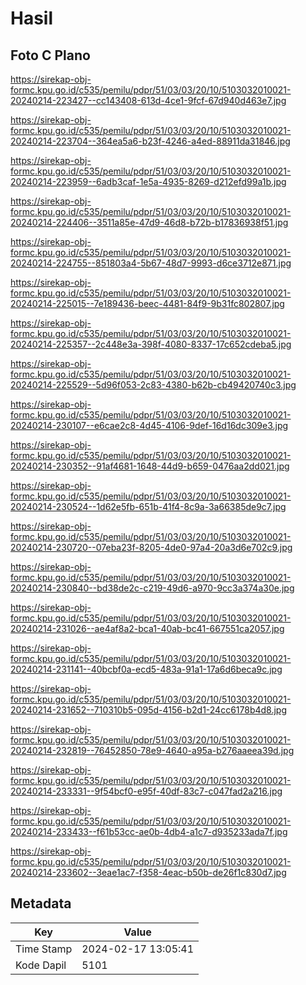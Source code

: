 # Hasil

## Foto C Plano

https://sirekap-obj-formc.kpu.go.id/c535/pemilu/pdpr/51/03/03/20/10/5103032010021-20240214-223427--cc143408-613d-4ce1-9fcf-67d940d463e7.jpg

https://sirekap-obj-formc.kpu.go.id/c535/pemilu/pdpr/51/03/03/20/10/5103032010021-20240214-223704--364ea5a6-b23f-4246-a4ed-88911da31846.jpg

https://sirekap-obj-formc.kpu.go.id/c535/pemilu/pdpr/51/03/03/20/10/5103032010021-20240214-223959--6adb3caf-1e5a-4935-8269-d212efd99a1b.jpg

https://sirekap-obj-formc.kpu.go.id/c535/pemilu/pdpr/51/03/03/20/10/5103032010021-20240214-224406--3511a85e-47d9-46d8-b72b-b17836938f51.jpg

https://sirekap-obj-formc.kpu.go.id/c535/pemilu/pdpr/51/03/03/20/10/5103032010021-20240214-224755--851803a4-5b67-48d7-9993-d6ce3712e871.jpg

https://sirekap-obj-formc.kpu.go.id/c535/pemilu/pdpr/51/03/03/20/10/5103032010021-20240214-225015--7e189436-beec-4481-84f9-9b31fc802807.jpg

https://sirekap-obj-formc.kpu.go.id/c535/pemilu/pdpr/51/03/03/20/10/5103032010021-20240214-225357--2c448e3a-398f-4080-8337-17c652cdeba5.jpg

https://sirekap-obj-formc.kpu.go.id/c535/pemilu/pdpr/51/03/03/20/10/5103032010021-20240214-225529--5d96f053-2c83-4380-b62b-cb49420740c3.jpg

https://sirekap-obj-formc.kpu.go.id/c535/pemilu/pdpr/51/03/03/20/10/5103032010021-20240214-230107--e6cae2c8-4d45-4106-9def-16d16dc309e3.jpg

https://sirekap-obj-formc.kpu.go.id/c535/pemilu/pdpr/51/03/03/20/10/5103032010021-20240214-230352--91af4681-1648-44d9-b659-0476aa2dd021.jpg

https://sirekap-obj-formc.kpu.go.id/c535/pemilu/pdpr/51/03/03/20/10/5103032010021-20240214-230524--1d62e5fb-651b-41f4-8c9a-3a66385de9c7.jpg

https://sirekap-obj-formc.kpu.go.id/c535/pemilu/pdpr/51/03/03/20/10/5103032010021-20240214-230720--07eba23f-8205-4de0-97a4-20a3d6e702c9.jpg

https://sirekap-obj-formc.kpu.go.id/c535/pemilu/pdpr/51/03/03/20/10/5103032010021-20240214-230840--bd38de2c-c219-49d6-a970-9cc3a374a30e.jpg

https://sirekap-obj-formc.kpu.go.id/c535/pemilu/pdpr/51/03/03/20/10/5103032010021-20240214-231026--ae4af8a2-bca1-40ab-bc41-667551ca2057.jpg

https://sirekap-obj-formc.kpu.go.id/c535/pemilu/pdpr/51/03/03/20/10/5103032010021-20240214-231141--40bcbf0a-ecd5-483a-91a1-17a6d6beca9c.jpg

https://sirekap-obj-formc.kpu.go.id/c535/pemilu/pdpr/51/03/03/20/10/5103032010021-20240214-231652--710310b5-095d-4156-b2d1-24cc6178b4d8.jpg

https://sirekap-obj-formc.kpu.go.id/c535/pemilu/pdpr/51/03/03/20/10/5103032010021-20240214-232819--76452850-78e9-4640-a95a-b276aaeea39d.jpg

https://sirekap-obj-formc.kpu.go.id/c535/pemilu/pdpr/51/03/03/20/10/5103032010021-20240214-233331--9f54bcf0-e95f-40df-83c7-c047fad2a216.jpg

https://sirekap-obj-formc.kpu.go.id/c535/pemilu/pdpr/51/03/03/20/10/5103032010021-20240214-233433--f61b53cc-ae0b-4db4-a1c7-d935233ada7f.jpg

https://sirekap-obj-formc.kpu.go.id/c535/pemilu/pdpr/51/03/03/20/10/5103032010021-20240214-233602--3eae1ac7-f358-4eac-b50b-de26f1c830d7.jpg


## Metadata

| Key        | Value               |
| ---------- | ------------------- |
| Time Stamp | 2024-02-17 13:05:41 |
| Kode Dapil | 5101                |



